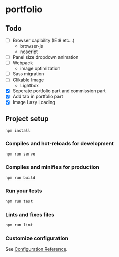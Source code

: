 # portfolio

## Todo

* [ ] Browser capibility (IE 8 etc...)
  * browser-js
  * noscript
* [ ] Panel size dropdown animation
* [ ] Webpack
  * image optimization
* [ ] Sass migration
* [ ] Clikable Image
  * Lightbox
* [x] Seperate portfolio part and commission part
* [x] Add tab in portfolio part
* [x] Image Lazy Loading

## Project setup

```bash
npm install
```

### Compiles and hot-reloads for development

```bash
npm run serve
```

### Compiles and minifies for production

```bash
npm run build
```

### Run your tests

```bash
npm run test
```

### Lints and fixes files

```bash
npm run lint
```

### Customize configuration

See [Configuration Reference](https://cli.vuejs.org/config/).
